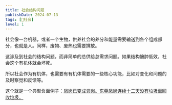 ```yaml
---
title: 社会结构问题
publishDate: 2024-07-13
tags: [👫社会]
level: 1
---
```


社会像一台机器，或者一个生物，供养社会的养分和能量需要输送到各个组成部分，也就是人。同样，废物、废热也需要排放。

这涉及到社会的结构问题，而非简单的总供给总需求问题。如果结构臃肿低效，社会这个有机体就会坏死。

所以社会作为有机体，也需要有有机体需要的一些核心功能，比如对变化和问题的及时察觉和反馈等。

这个就是一个典型负面例子：[凤岗已变成粪岗。东莞凤岗连续十二天没有垃圾車回收垃圾。](https://www.bilibili.com/video/BV1UWbWe1EnJ/)
